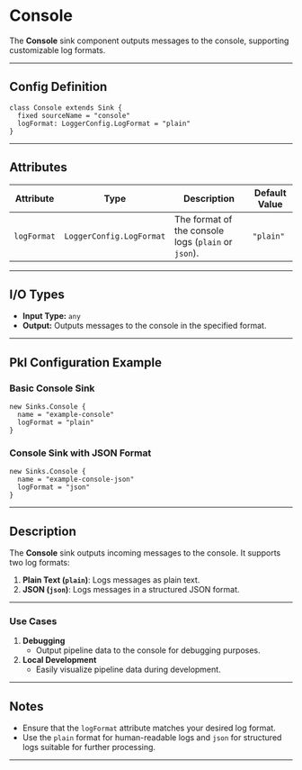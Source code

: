 
# **Console**

The **Console** sink component outputs messages to the console, supporting customizable log formats.

---

## **Config Definition**

```pkl
class Console extends Sink {
  fixed sourceName = "console"
  logFormat: LoggerConfig.LogFormat = "plain"
}
```

---

## **Attributes**

| **Attribute** | **Type**                 | **Description**                                     | **Default Value** |
|---------------|--------------------------|-----------------------------------------------------|--------------------|
| `logFormat`   | `LoggerConfig.LogFormat` | The format of the console logs (`plain` or `json`). | `"plain"`          |

---

## **I/O Types**

- **Input Type:** `any`
- **Output:** Outputs messages to the console in the specified format.

---

## **Pkl Configuration Example**

### **Basic Console Sink**
```pkl
new Sinks.Console {
  name = "example-console"
  logFormat = "plain"
}
```

### **Console Sink with JSON Format**
```pkl
new Sinks.Console {
  name = "example-console-json"
  logFormat = "json"
}
```

---

## **Description**

The **Console** sink outputs incoming messages to the console. It supports two log formats:
1. **Plain Text (`plain`)**: Logs messages as plain text.
2. **JSON (`json`)**: Logs messages in a structured JSON format.

---

### **Use Cases**

1. **Debugging**
    - Output pipeline data to the console for debugging purposes.
2. **Local Development**
    - Easily visualize pipeline data during development.

---

## **Notes**

- Ensure that the `logFormat` attribute matches your desired log format.
- Use the `plain` format for human-readable logs and `json` for structured logs suitable for further processing.

---

